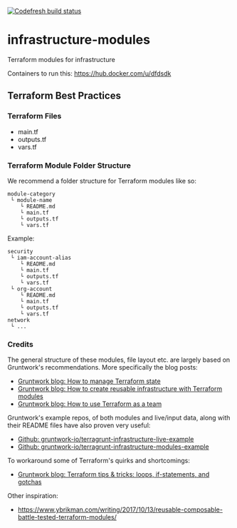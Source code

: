 [![Codefresh build status]( https://g.codefresh.io/api/badges/pipeline/jcarldk/dfds%2Finfrastructure-modules%2Finfrastructure-modules?branch=master&key=eyJhbGciOiJIUzI1NiJ9.NWIyYjgwMGMzYmFlOGEwMDAxY2RmNTcx.aYChkWGlGO6L5diWsdylwlCjep02Mb06Lpp93WGoYkI&type=cf-1)]( https://g.codefresh.io/pipelines/infrastructure-modules/builds?repoOwner=dfds&repoName=infrastructure-modules&serviceName=dfds%2Finfrastructure-modules&filter=trigger:build~Build;branch:master;pipeline:5bf28c430b8a612749d1e456~infrastructure-modules)
# infrastructure-modules

Terraform modules for infrastructure

Containers to run this: https://hub.docker.com/u/dfdsdk

## Terraform Best Practices

### Terraform Files

- main.tf
- outputs.tf
- vars.tf

### Terraform Module Folder Structure

We recommend a folder structure for Terraform modules like so:

```
module-category
 └ module-name
    └ README.md
    └ main.tf
    └ outputs.tf
    └ vars.tf
```

Example:
```
security
 └ iam-account-alias
    └ README.md
    └ main.tf
    └ outputs.tf
    └ vars.tf
 └ org-account
    └ README.md
    └ main.tf
    └ outputs.tf
    └ vars.tf
network
 └ ...
```

### Credits

The general structure of these modules, file layout etc. are largely based on Gruntwork's recommendations. More specifically the blog posts:

* [Gruntwork blog: How to manage Terraform state](https://blog.gruntwork.io/how-to-manage-terraform-state-28f5697e68fa)
* [Gruntwork blog: How to create reusable infrastructure with Terraform modules](https://blog.gruntwork.io/how-to-create-reusable-infrastructure-with-terraform-modules-25526d65f73d)
* [Gruntwork blog: How to use Terraform as a team](https://blog.gruntwork.io/how-to-use-terraform-as-a-team-251bc1104973)

Gruntwork's example repos, of both modules and live/input data, along with their README files have also proven very useful:

* [Github: gruntwork-io/terragrunt-infrastructure-live-example](https://github.com/gruntwork-io/terragrunt-infrastructure-live-example)
* [Github: gruntwork-io/terragrunt-infrastructure-modules-example](https://github.com/gruntwork-io/terragrunt-infrastructure-modules-example)

To workaround some of Terraform's quirks and shortcomings:

* [Gruntwork blog: Terraform tips & tricks: loops, if-statements, and gotchas](https://blog.gruntwork.io/terraform-tips-tricks-loops-if-statements-and-gotchas-f739bbae55f9)

Other inspiration:

* https://www.ybrikman.com/writing/2017/10/13/reusable-composable-battle-tested-terraform-modules/
